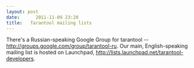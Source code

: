 ```yaml
---
layout: post
date:      2011-11-09 23:20
title:   Tarantool mailing lists
---
```


There&#39;s a Russian-speaking Google Group for tarantool -- http://groups.google.com/group/tarantool-ru.
Our main, English-speaking mailing list is hosted on Launchpad, http://lists.launchpad.net/tarantool-developers.
